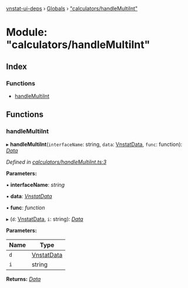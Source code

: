 [vnstat-ui-deps](../README.md) › [Globals](../globals.md) › ["calculators/handleMultiInt"](_calculators_handlemultiint_.md)

# Module: "calculators/handleMultiInt"

## Index

### Functions

* [handleMultiInt](_calculators_handlemultiint_.md#handlemultiint)

## Functions

###  handleMultiInt

▸ **handleMultiInt**(`interfaceName`: string, `data`: [VnstatData](_types_.md#vnstatdata), `func`: function): *[Data](_types_.md#data)*

*Defined in [calculators/handleMultiInt.ts:3](https://github.com/AliBasicCoder/vnstat-ui-deps/blob/b4245ac/src/calculators/handleMultiInt.ts#L3)*

**Parameters:**

▪ **interfaceName**: *string*

▪ **data**: *[VnstatData](_types_.md#vnstatdata)*

▪ **func**: *function*

▸ (`d`: [VnstatData](_types_.md#vnstatdata), `i`: string): *[Data](_types_.md#data)*

**Parameters:**

Name | Type |
------ | ------ |
`d` | [VnstatData](_types_.md#vnstatdata) |
`i` | string |

**Returns:** *[Data](_types_.md#data)*
